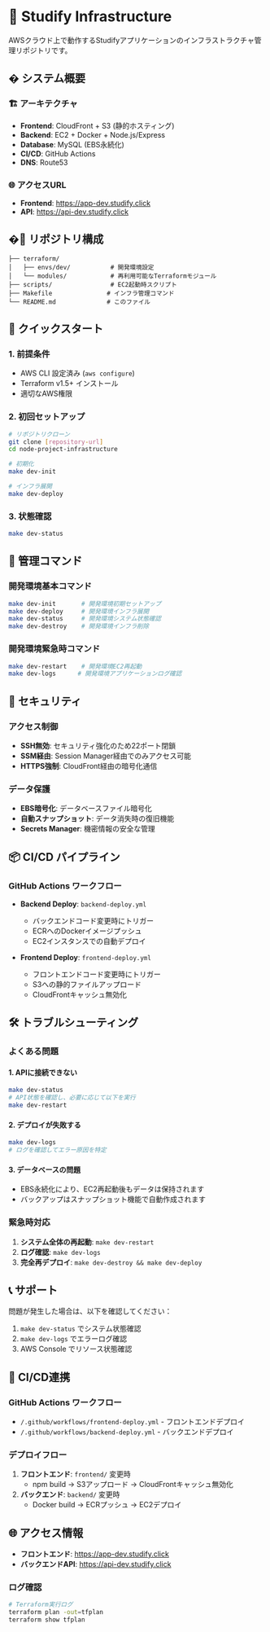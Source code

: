 # 🚀 Studify Infrastructure

AWSクラウド上で動作するStudifyアプリケーションのインフラストラクチャ管理リポジトリです。

## � システム概要

### 🏗️ アーキテクチャ
- **Frontend**: CloudFront + S3 (静的ホスティング)
- **Backend**: EC2 + Docker + Node.js/Express
- **Database**: MySQL (EBS永続化)
- **CI/CD**: GitHub Actions
- **DNS**: Route53

### 🌐 アクセスURL
- **Frontend**: https://app-dev.studify.click
- **API**: https://api-dev.studify.click

## �📁 リポジトリ構成

```
├── terraform/
│   ├── envs/dev/           # 開発環境設定
│   └── modules/            # 再利用可能なTerraformモジュール
├── scripts/                # EC2起動時スクリプト
├── Makefile               # インフラ管理コマンド
└── README.md              # このファイル
```

## 🚀 クイックスタート

### 1. 前提条件
- AWS CLI 設定済み (`aws configure`)
- Terraform v1.5+ インストール
- 適切なAWS権限

### 2. 初回セットアップ
```bash
# リポジトリクローン
git clone [repository-url]
cd node-project-infrastructure

# 初期化
make dev-init

# インフラ展開
make dev-deploy
```

### 3. 状態確認
```bash
make dev-status
```

## 🔧 管理コマンド

### 開発環境基本コマンド
```bash
make dev-init       # 開発環境初期セットアップ
make dev-deploy     # 開発環境インフラ展開  
make dev-status     # 開発環境システム状態確認
make dev-destroy    # 開発環境インフラ削除
```

### 開発環境緊急時コマンド
```bash
make dev-restart    # 開発環境EC2再起動
make dev-logs      # 開発環境アプリケーションログ確認
```

## 🔐 セキュリティ

### アクセス制御
- **SSH無効**: セキュリティ強化のため22ポート閉鎖
- **SSM経由**: Session Manager経由でのみアクセス可能
- **HTTPS強制**: CloudFront経由の暗号化通信

### データ保護
- **EBS暗号化**: データベースファイル暗号化
- **自動スナップショット**: データ消失時の復旧機能
- **Secrets Manager**: 機密情報の安全な管理

## 📦 CI/CD パイプライン

### GitHub Actions ワークフロー
- **Backend Deploy**: `backend-deploy.yml`
  - バックエンドコード変更時にトリガー
  - ECRへのDockerイメージプッシュ
  - EC2インスタンスでの自動デプロイ

- **Frontend Deploy**: `frontend-deploy.yml` 
  - フロントエンドコード変更時にトリガー
  - S3への静的ファイルアップロード
  - CloudFrontキャッシュ無効化

## 🛠️ トラブルシューティング

### よくある問題

#### 1. APIに接続できない
```bash
make dev-status
# API状態を確認し、必要に応じて以下を実行
make dev-restart
```

#### 2. デプロイが失敗する
```bash
make dev-logs
# ログを確認してエラー原因を特定
```

#### 3. データベースの問題
- EBS永続化により、EC2再起動後もデータは保持されます
- バックアップはスナップショット機能で自動作成されます

### 緊急時対応
1. **システム全体の再起動**: `make dev-restart`
2. **ログ確認**: `make dev-logs`
3. **完全再デプロイ**: `make dev-destroy && make dev-deploy`

## 📞 サポート

問題が発生した場合は、以下を確認してください：
1. `make dev-status` でシステム状態確認
2. `make dev-logs` でエラーログ確認
3. AWS Console でリソース状態確認

## 🔄 CI/CD連携

### GitHub Actions ワークフロー

- `/.github/workflows/frontend-deploy.yml` - フロントエンドデプロイ
- `/.github/workflows/backend-deploy.yml` - バックエンドデプロイ

### デプロイフロー

1. **フロントエンド**: `frontend/` 変更時
   - npm build → S3アップロード → CloudFrontキャッシュ無効化
2. **バックエンド**: `backend/` 変更時
   - Docker build → ECRプッシュ → EC2デプロイ

## 🌐 アクセス情報

- **フロントエンド**: https://app-dev.studify.click
- **バックエンドAPI**: https://api-dev.studify.click

### ログ確認

```bash
# Terraform実行ログ
terraform plan -out=tfplan
terraform show tfplan

```
